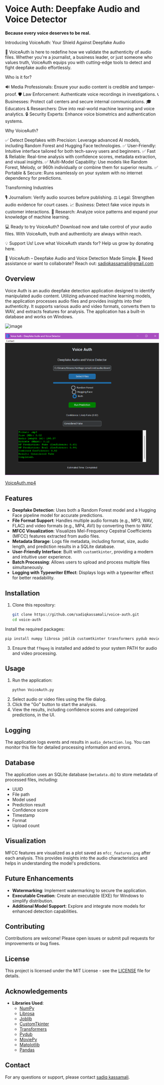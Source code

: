 # Voice Auth: Deepfake Audio and Voice Detector
**Because every voice deserves to be real.**


Introducing VoiceAuth: Your Shield Against Deepfake Audio

🚀 VoiceAuth is here to redefine how we validate the authenticity of audio files. Whether you're a journalist, a business leader, or just someone who values truth, VoiceAuth equips you with cutting-edge tools to detect and fight deepfake audio effortlessly.

Who is it for?

🔊 Media Professionals: Ensure your audio content is credible and tamper-proof.
🛡️ Law Enforcement: Authenticate voice recordings in investigations.
📞 Businesses: Protect call centers and secure internal communications.
🎓 Educators & Researchers: Dive into real-world machine learning and voice analytics.
🔒 Security Experts: Enhance voice biometrics and authentication systems.

Why VoiceAuth?

✅ Detect Deepfakes with Precision: Leverage advanced AI models, including Random Forest and Hugging Face technologies.
✅ User-Friendly: Intuitive interface tailored for both tech-savvy users and beginners.
✅ Fast & Reliable: Real-time analysis with confidence scores, metadata extraction, and visual insights.
✅ Multi-Model Capability: Use models like Random Forest, Melody, or 960h individually or combine them for superior results.
✅ Portable & Secure: Runs seamlessly on your system with no internet dependency for predictions.

Transforming Industries

🎙️ Journalism: Verify audio sources before publishing.
⚖️ Legal: Strengthen audio evidence for court cases.
📈 Business: Detect fake voice inputs in customer interactions.
🔬 Research: Analyze voice patterns and expand your knowledge of machine learning.

💻 Ready to try VoiceAuth?
Download now and take control of your audio files. With VoiceAuth, truth and authenticity are always within reach.

💡 Support Us!
Love what VoiceAuth stands for? Help us grow by donating here.

🎉 VoiceAuth – Deepfake Audio and Voice Detection Made Simple.
📧 Need assistance or want to collaborate? Reach out: sadiqkassamali@gmail.com

## Overview

Voice Auth is an audio deepfake detection application designed to identify manipulated audio content. Utilizing advanced
machine learning models, the application processes audio files and provides insights into their authenticity. It
supports various audio and video formats, converts them to WAV, and extracts features for analysis. The application has a built-in database and works on Windows.

![image](https://github.com/user-attachments/assets/584cf1e4-589a-4214-bcf3-57d9f7408e45)

![img.png](images/img.png)

[VoiceAuth.mp4](images%2FVoiceAuth.mp4)

## Features

- **Deepfake Detection**: Uses both a Random Forest model and a Hugging Face pipeline model for accurate predictions.
- **File Format Support**: Handles multiple audio formats (e.g., MP3, WAV, FLAC) and video formats (e.g., MP4, AVI) by
  converting them to WAV.
- **MFCC Visualization**: Visualizes Mel-Frequency Cepstral Coefficients (MFCC) features extracted from audio files.
- **Metadata Storage**: Logs file metadata, including format, size, audio length, and prediction results in a SQLite
  database.
- **User-Friendly Interface**: Built with `customtkinter`, providing a modern and intuitive user experience.
- **Batch Processing**: Allows users to upload and process multiple files simultaneously.
- **Logging with Typewriter Effect**: Displays logs with a typewriter effect for better readability.



## Installation

1. Clone this repository:
   ```bash
   git clone https://github.com/sadiqkassamali/voice-auth.git
   cd voice-auth
Install the required packages:
   ```bash
   pip install numpy librosa joblib customtkinter transformers pydub moviepy matplotlib pandas
   ```
3. Ensure that `ffmpeg` is installed and added to your system PATH for audio and video processing.

## Usage
1. Run the application:
   ```bash
   python VoiceAuth.py
   ```
2. Select audio or video files using the file dialog.
3. Click the "Go" button to start the analysis.
4. View the results, including confidence scores and categorized predictions, in the UI.

## Logging
The application logs events and results in `audio_detection.log`. You can monitor this file for detailed processing information and errors.

## Database
The application uses an SQLite database (`metadata.db`) to store metadata of processed files, including:
- UUID
- File path
- Model used
- Prediction result
- Confidence score
- Timestamp
- Format
- Upload count

## Visualization
MFCC features are visualized as a plot saved as `mfcc_features.png` after each analysis. This provides insights into the audio characteristics and helps in understanding the model's predictions.

## Future Enhancements
- **Watermarking**: Implement watermarking to secure the application.
- **Executable Creation**: Create an executable (EXE) for Windows to simplify distribution.
- **Additional Model Support**: Explore and integrate more models for enhanced detection capabilities.

## Contributing
Contributions are welcome! Please open issues or submit pull requests for improvements or bug fixes.

## License
This project is licensed under the MIT License - see the [LICENSE](LICENSE) file for details.

## Acknowledgements
- **Libraries Used**:
    - [NumPy](https://numpy.org/)
    - [Librosa](https://librosa.org/)
    - [Joblib](https://joblib.readthedocs.io/en/latest/)
    - [CustomTkinter](https://github.com/TomSchimansky/CustomTkinter)
    - [Transformers](https://huggingface.co/docs/transformers/index)
    - [Pydub](https://github.com/jiaaro/pydub)
    - [MoviePy](https://zulko.github.io/moviepy/)
    - [Matplotlib](https://matplotlib.org/)
    - [Pandas](https://pandas.pydata.org/)

## Contact
For any questions or support, please contact [sadiq kassamali](sadiq.kassamali@gmail.com).
